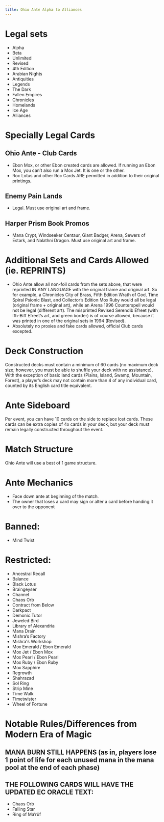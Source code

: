 ```yaml
---
title: Ohio Ante Alpha to Alliances
---
```


# Legal sets
- Alpha
- Beta
- Unlimited
- Revised 
- 4th Edition 
- Arabian Nights
- Antiquities
- Legends
- The Dark
- Fallen Empires
- Chronicles
- Homelands
- Ice Age
- Alliances

# Specially Legal Cards
## Ohio Ante - Club Cards
- Ebon Mox, or other Ebon created cards are allowed. If running an Ebon Mox, you can’t also run a Mox Jet.  It is one or the other. 
- Roc Lotus and other Roc Cards ARE permitted in addition to their original printings. 
## Enemy Pain Lands
- Legal. Must use original art and frame.
## Harper Prism Book Promos
- Mana Crypt, Windseeker Centaur, Giant Badger, Arena, Sewers of Estark, and Nalathni Dragon. Must use original art and frame.

# Additional Sets and Cards Allowed (ie. REPRINTS)
- Ohio Ante allow all non-foil cards from the sets above, that were reprinted IN ANY LANGUAGE with the original frame and original art. So for example, a Chronicles City of Brass, Fifth Edition Wrath of God, Time Spiral Psionic Blast, and Collector’s Edition Mox Ruby would all be legal (original frame + original art), while an Arena 1996 Counterspell would not be legal (different art). The misprinted Revised Serendib Efreet (with Ifh-Biff Efreet’s art, and green border) is of course allowed, because it was printed in one of the original sets in 1994 (Revised).
- Absolutely no proxies and fake cards allowed, official Club cards excepted.

# Deck Construction
Constructed decks must contain a minimum of 60 cards (no maximum deck size; however, you must be able to shuffle your deck with no assistance). With the exception of basic land cards (Plains, Island, Swamp, Mountain, Forest), a player’s deck may not contain more than 4 of any individual card, counted by its English card title equivalent.

# Ante Sideboard
Per event, you can have 10 cards on the side to replace lost cards. These cards can be extra copies of 4x cards in your deck, but your deck must remain legally constructed throughout the event.

# Match Structure
Ohio Ante will use a best of 1 game structure.

# Ante Mechanics
- Face down ante at beginning of the match.
- The owner that loses a card may sign or alter a card before handing it over to the opponent

# Banned:
- Mind Twist

# Restricted:
- Ancestral Recall
- Balance
- Black Lotus
- Braingeyser
- Channel
- Chaos Orb
- Contract from Below
- Darkpact
- Demonic Tutor
- Jeweled Bird
- Library of Alexandria
- Mana Drain
- Mishra’s Factory
- Mishra's Workshop
- Mox Emerald / Ebon Emerald
- Mox Jet / Ebon Mox
- Mox Pearl / Ebon Pearl
- Mox Ruby / Ebon Ruby
- Mox Sapphire
- Regrowth
- Shahrazad
- Sol Ring
- Strip Mine
- Time Walk
- Timetwister
- Wheel of Fortune

# Notable Rules/Differences from Modern Era of Magic

## MANA BURN STILL HAPPENS (as in, players lose 1 point of life for each unused mana in the mana pool at the end of each phase)
## THE FOLLOWING CARDS WILL HAVE THE UPDATED EC ORACLE TEXT:
- Chaos Orb
- Falling Star
- Ring of Ma’rûf
